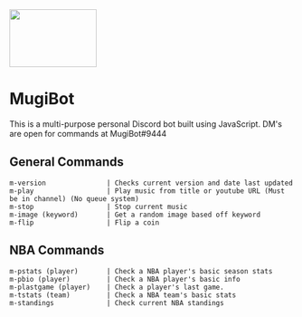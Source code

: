 <img src="https://i.imgur.com/MINhF0h.jpg" width="154" height="102">

# MugiBot


This is a multi-purpose personal Discord bot built using JavaScript. DM's are open for commands at MugiBot#9444

## General Commands

```
m-version               | Checks current version and date last updated
m-play                  | Play music from title or youtube URL (Must be in channel) (No queue system)
m-stop                  | Stop current music
m-image (keyword)       | Get a random image based off keyword
m-flip                  | Flip a coin
```
## NBA Commands

```
m-pstats (player)       | Check a NBA player's basic season stats
m-pbio (player)         | Check a NBA player's basic info
m-plastgame (player)    | Check a player's last game.
m-tstats (team)         | Check a NBA team's basic stats
m-standings             | Check current NBA standings
```